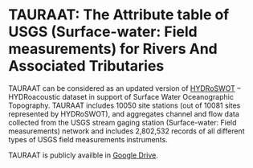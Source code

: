 # TAURAAT: The Attribute table of USGS (Surface-water: Field measurements) for Rivers And Associated Tributaries

TAURAAT can be considered as an updated version of 
[HYDRoSWOT](https://www.sciencebase.gov/catalog/item/57435ae5e4b07e28b660af55) 
– HYDRoacoustic dataset in support of Surface Water Oceanographic Topography. 
TAURAAT includes 10050 site stations (out of 10081 sites represented by HYDRoSWOT), 
and aggregates channel and flow data collected from the USGS stream gaging station (Surface-water: Field measurements)
network and includes 2,802,532 records of all different types of USGS field measurements instruments. 

TAURAAT is publicly availble in 
[Google Drive](https://drive.google.com/file/d/1DhKbouaWy1t3VQ4BzWvyX0KIpaemFdW7/view?usp=sharing).
